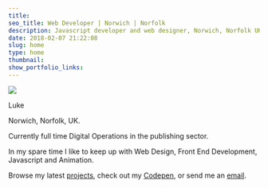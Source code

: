 ```yaml
---
title:
seo_title: Web Developer | Norwich | Norfolk
description: Javascript developer and web designer, Norwich, Norfolk UK.
date: 2018-02-07 21:22:08
slug: home
type: home
thumbnail:
show_portfolio_links:
---
```


<img src="https://res.cloudinary.com/duua3lsu1/image/upload/v1525562247/blog/avatar-transparent-sm.png" class="avatar" />

Luke  

<i class="fas fa-map-marker-alt"></i>   Norwich, Norfolk, UK.  

Currently full time Digital Operations in the publishing sector.

In my spare time I like to keep up with Web Design, Front End Development, Javascript and Animation.

Browse my latest [projects](/projects), check out my [Codepen](https://codepen.io/lucas-j-k/), or send me an [email](/contact).
